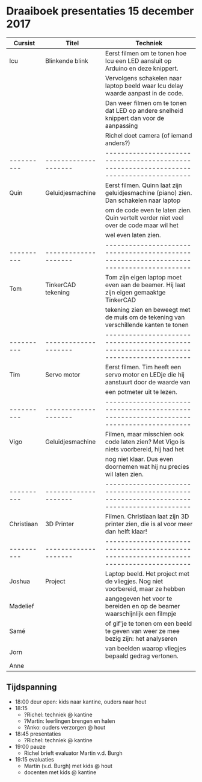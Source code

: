 # Draaiboek presentaties 15 december 2017

Cursist   | Titel              |  Techniek 
----------|--------------------|----------------------------------------------------------------------------------------
Icu       | Blinkende blink    |  Eerst filmen om te tonen hoe Icu een LED aansluit op Arduino en deze knippert.
          |                    |  Vervolgens schakelen naar laptop beeld waar Icu delay waarde aanpast in de code.
          |                    |  Dan weer filmen om te tonen dat LED op andere snelheid knippert dan voor de aanpassing
          |                    |  Richel doet camera (of iemand anders?)
----------|--------------------|----------------------------------------------------------------------------------------
Quin      | Geluidjesmachine   |  Eerst filmen. Quinn laat zijn geluidjesmachine (piano) zien. Dan schakelen naar laptop
          |                    |  om de code even te laten zien. Quin vertelt verder niet veel over de code maar wil het
          |                    |  wel even laten zien.
----------|--------------------|----------------------------------------------------------------------------------------
Tom       | TinkerCAD tekening |  Tom zijn eigen laptop moet even aan de beamer. Hij laat zijn eigen gemaaktge TinkerCAD
          |                    |  tekening zien en beweegt met de muis om de tekening van verschillende kanten te tonen
----------|--------------------|----------------------------------------------------------------------------------------
Tim       | Servo motor        |  Eerst filmen. Tim heeft een servo motor en LEDje die hij aanstuurt door de waarde van
          |                    |  een potmeter uit te lezen. 
----------|--------------------|----------------------------------------------------------------------------------------
Vigo      | Geluidjesmachine   |  Filmen, maar misschien ook code laten zien? Met Vigo is niets voorbereid, hij had het
          |                    |  nog niet klaar. Dus even doornemen wat hij nu precies wil laten zien. 
----------|--------------------|----------------------------------------------------------------------------------------
Christiaan| 3D Printer         |  Filmen. Christiaan laat zijn 3D printer zien, die is al voor meer dan helft klaar!
----------|--------------------|----------------------------------------------------------------------------------------
Joshua    | Project            |  Laptop beeld. Het project met de vliegjes. Nog niet voorbereid, maar ze hebben 
Madelief  |                    |  aangegeven het voor te bereiden en op de beamer waarschijnlijk een filmpje
Samé      |                    |  of gif'je te tonen om een beeld te geven van weer ze mee bezig zijn: het analyseren
Jorn      |                    |  van beelden waarop vliegjes bepaald gedrag vertonen.
Anne      |                    |

## Tijdspanning

 * 18:00 deur open: kids naar kantine, ouders naar hout
 * 18:15
    * ?Richel: techniek @ kantine
    * ?Martin: leerlingen brengen en halen
    * ?Anko: ouders verzorgen @ hout
 * 18:45 presentaties
    * ?Richel: techniek @ kantine
 * 19:00 pauze
    * Richel brieft evaluator Martin v.d. Burgh
 * 19:15 evaluaties
    * Martin (v.d. Burgh) met kids @ hout
    * docenten met kids @ kantine

